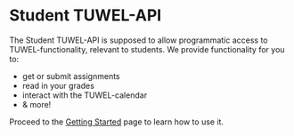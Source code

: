 # Student TUWEL-API

The Student TUWEL-API is supposed to allow programmatic access to TUWEL-functionality, relevant to students.
We provide functionality for you to:

 * get or submit assignments
 * read in your grades
 * interact with the TUWEL-calendar
 * & more!

Proceed  to the [Getting Started](getting_started.md) page to learn how to use it. 
